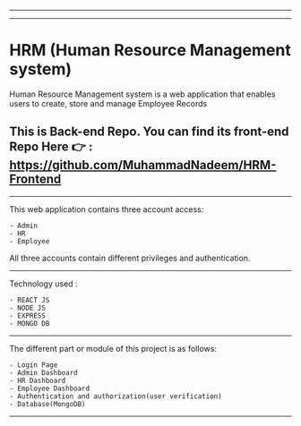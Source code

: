 -------------
-------------

# HRM (Human Resource Management system)
Human Resource Management system is a web application that enables users to create, store and manage Employee Records



This is Back-end Repo.
You can find its front-end Repo Here 👉 : https://github.com/MuhammadNadeem/HRM-Frontend
-------------
-------------

This web application contains three account access:
```
- Admin
- HR
- Employee
```
All three accounts contain different privileges and authentication.

-------------

Technology used :
```
- REACT JS
- NODE JS 
- EXPRESS
- MONGO DB
```
-------------


The different part or module of this project is as follows:
```
- Login Page
- Admin Dashboard
- HR Dashboard
- Employee Dashboard
- Authentication and authorization(user verification)
- Database(MongoDB)
```
-------------
